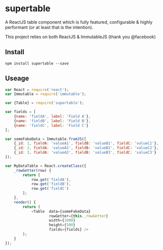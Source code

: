 # supertable

A ReactJS table component which is fully featured, configurable & highly performant (or at least that is the intention).

This project relies on both ReactJS & ImmutableJS (thank you @facebook)

## Install
`npm install supertable --save`

## Useage
```js
var React = require('react');
var Immutable = require('immutable');

var {Table} = require('supertable');

var fields = [
    {name: 'fieldA', label: 'Field A'},
    {name: 'fieldB', label: 'Field B'},
    {name: 'fieldC', label: 'Field C'}
];

var someFakeData = Immutable.fromJS([
    {_id: 1, fieldA: 'valueA1', fieldB: 'valueB1', fieldC: 'valueC1'},
    {_id: 2, fieldA: 'valueA2', fieldB: 'valueB2', fieldC: 'valueC2'},
    {_id: 3, fieldA: 'valueA3', fieldB: 'valueB3', fieldC: 'valueC3'}
]);

var MyDataTable = React.createClass({
    _rowGetter(row) {
        return [
            row.get('fieldA'),
            row.get('fieldB'),
            row.get('fieldC')
        ];
    },
    render() {
        return (
            <Table  data={someFakeData}
                    rowGetter={this._rowGetter}
                    width={1000}
                    height={500}
                    fields={fields} />
        );
    }
});
```
